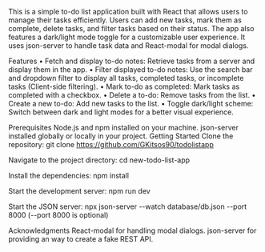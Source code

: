 This is a simple to-do list application built with React that allows users to manage their tasks efficiently. Users can add new tasks, mark them as complete, delete tasks, and filter tasks based on their status. The app also features a dark/light mode toggle for a customizable user experience. It uses json-server to handle task data and React-modal for modal dialogs.

Features
•	Fetch and display to-do notes: Retrieve tasks from a server and display them in the app.
•	Filter displayed to-do notes: Use the search bar and dropdown filter to display all tasks, completed tasks, or incomplete tasks (Client-side filtering).
•	Mark to-do as completed: Mark tasks as completed with a checkbox.
•	Delete a to-do: Remove tasks from the list.
•	Create a new to-do: Add new tasks to the list.
•	Toggle dark/light scheme: Switch between dark and light modes for a better visual experience.

Prerequisites
Node.js and npm installed on your machine.
json-server installed globally or locally in your project.
Getting Started
Clone the repository: git clone https://github.com/GKitsos90/todolistapp

Navigate to the project directory: cd new-todo-list-app

Install the dependencies: npm install

Start the development server: npm run dev

Start the JSON server: npx json-server --watch database/db.json --port 8000 (--port 8000 is optional)

Acknowledgments
React-modal for handling modal dialogs.
json-server for providing an way to create a fake REST API.
